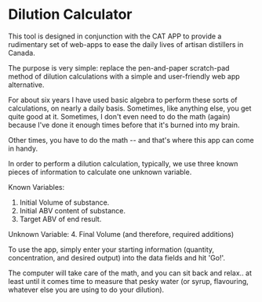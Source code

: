 # Dilution Calculator

This tool is designed in conjunction with the CAT APP to provide a rudimentary set of web-apps to ease the daily lives of artisan distillers in Canada.

The purpose is very simple: replace the pen-and-paper scratch-pad method of dilution calculations with a simple and user-friendly web app alternative.

For about six years I have used basic algebra to perform these sorts of calculations, on nearly a daily basis.  Sometimes, like anything else, you
get quite good at it.  Sometimes, I don't even need to do the math (again) because I've done it enough times before that it's burned into my brain.

Other times, you have to do the math -- and that's where this app can come in handy.

In order to perform a dilution calculation, typically, we use three known pieces of information to calculate one unknown variable.

Known Variables:
1. Initial Volume of substance.
2. Initial ABV content of substance.
3. Target ABV of end result.

Unknown Variable:
4. Final Volume (and therefore, required additions)

To use the app, simply enter your starting information (quantity, concentration, and desired output) into the data fields and hit 'Go!'.

The computer will take care of the math, and you can sit back and relax.. at least until it comes time to measure that pesky water (or syrup, flavouring,
whatever else you are using to do your dilution).

